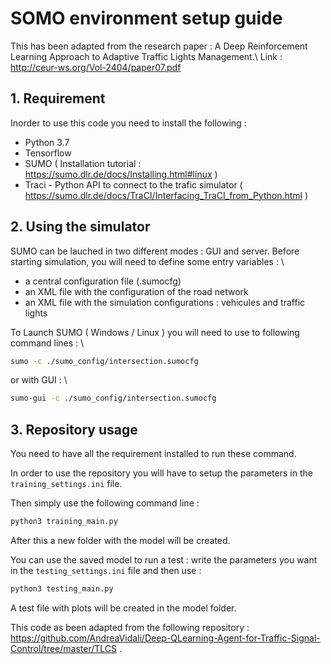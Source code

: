 # SOMO environment setup guide 

This has been adapted from the research paper : A Deep Reinforcement Learning Approach to Adaptive Traffic Lights Management.\\
Link : http://ceur-ws.org/Vol-2404/paper07.pdf

## 1. Requirement 

Inorder to use this code you need to install the following : 

* Python 3.7
* Tensorflow 
* SUMO ( Installation tutorial : https://sumo.dlr.de/docs/Installing.html#linux )
* Traci - Python API to connect to the trafic simulator ( https://sumo.dlr.de/docs/TraCI/Interfacing_TraCI_from_Python.html )

## 2. Using the simulator

SUMO can be lauched in two different modes : GUI and server. Before starting simulation, you will need to define some entry variables : \\

* a central configuration file (.sumocfg)
* an XML file with the configuration of the road network 
* an XML file with the simulation configurations : vehicules and traffic lights

To Launch SUMO ( Windows / Linux ) you will need to use to following command lines : \\

```bash
sumo -c ./sumo_config/intersection.sumocfg
```

or with GUI : \\

```bash
sumo-gui -c ./sumo_config/intersection.sumocfg
```

## 3. Repository usage

You need to have all the requirement installed to run these command.

In order to use the repository you will have to setup the parameters in the ```training_settings.ini``` file.

Then simply use the following command line :
```bash
python3 training_main.py
```

After this a new folder with the model will be created. 

You can use the saved model to run a test : write the parameters you want in the ```testing_settings.ini``` file and then use :
```bash
python3 testing_main.py
```
A test file with plots will be created in the model folder.

This code as been adapted from the following repository : https://github.com/AndreaVidali/Deep-QLearning-Agent-for-Traffic-Signal-Control/tree/master/TLCS .

